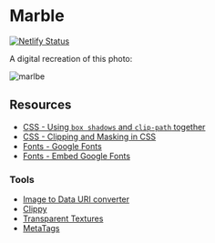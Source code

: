 # Marble

[![Netlify Status](https://api.netlify.com/api/v1/badges/ea91a0a2-49b6-425c-8630-1c4359c358bc/deploy-status)](https://app.netlify.com/sites/marbler/deploys)

A digital recreation of this photo:

![marlbe](https://i.imgur.com/18LXRall.png)


## Resources

* [CSS - Using `box shadows` and `clip-path` together](https://css-tricks.com/using-box-shadows-and-clip-path-together/)
* [CSS - Clipping and Masking in CSS](https://css-tricks.com/clipping-masking-css/)
* [Fonts - Google Fonts](https://fonts.google.com/specimen/Overlock)
* [Fonts - Embed Google Fonts](https://stackoverflow.com/a/53674218/1366033)

### Tools 

* [Image to Data URI converter](https://ezgif.com/image-to-datauri)
* [Clippy](https://bennettfeely.com/clippy/)
* [Transparent Textures](https://www.transparenttextures.com/)
* [MetaTags](https://metatags.io/)
